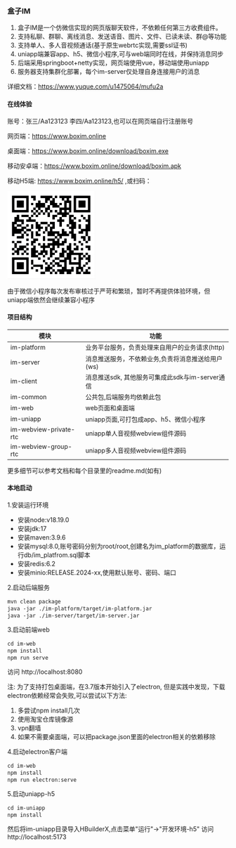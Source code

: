 
###  **盒子IM**
1. 盒子IM是一个仿微信实现的网页版聊天软件，不依赖任何第三方收费组件。
1. 支持私聊、群聊、离线消息、发送语音、图片、文件、已读未读、群@等功能
1. 支持单人、多人音视频通话(基于原生webrtc实现,需要ssl证书)
1. uniapp端兼容app、h5、微信小程序,可与web端同时在线，并保持消息同步
1. 后端采用springboot+netty实现，网页端使用vue，移动端使用uniapp
1. 服务器支持集群化部署，每个im-server仅处理自身连接用户的消息

详细文档：https://www.yuque.com/u1475064/mufu2a


#### 在线体验

账号：张三/Aa123123 李四/Aa123123,也可以在网页端自行注册账号

网页端：https://www.boxim.online

桌面端：https://www.boxim.online/download/boxim.exe

移动安卓端：https://www.boxim.online/download/boxim.apk

移动H5端: https://www.boxim.online/h5/ ,或扫码：

![输入图片说明](%E6%88%AA%E5%9B%BE/h5%E4%BA%8C%E7%BB%B4%E7%A0%81.png)

由于微信小程序每次发布审核过于严苛和繁琐，暂时不再提供体验环境，但uniapp端依然会继续兼容小程序



#### 项目结构
| 模块                     | 功能                               |
|------------------------|----------------------------------|
| im-platform            | 业务平台服务，负责处理来自用户的业务请求(http)       |
| im-server              | 消息推送服务，不依赖业务,负责将消息推送给用户(ws)      |
| im-client              | 消息推送sdk, 其他服务可集成此sdk与im-server通信 |
| im-common              | 公共包,后端服务均依赖此包                    |
| im-web                 | web页面和桌面端                        |
| im-uniapp              | uniapp页面,可打包成app、h5、微信小程序        |
| im-webview-private-rtc | uniapp单人音视频webview组件源码           |
| im-webview-group-rtc   | uniapp多人音视频webview组件源码           |

更多细节可以参考文档和每个目录里的readme.md(如有)

#### 本地启动
1.安装运行环境
- 安装node:v18.19.0
- 安装jdk:17
- 安装maven:3.9.6
- 安装mysql:8.0,账号密码分别为root/root,创建名为im_platform的数据库，运行db/im_platfrom.sql脚本
- 安装redis:6.2
- 安装minio:RELEASE.2024-xx,使用默认账号、密码、端口

2.启动后端服务
```
mvn clean package
java -jar ./im-platform/target/im-platform.jar
java -jar ./im-server/target/im-server.jar
```

3.启动前端web
```
cd im-web
npm install
npm run serve
```
访问 http://localhost:8080

注:
为了支持打包桌面端，在3.7版本开始引入了electron, 但是实践中发现，下载electron依赖经常会失败,可以尝试以下方法:
1. 多尝试npm install几次
2. 使用淘宝仓库镜像源
3. vpn翻墙
4. 如果不需要桌面端，可以把package.json里面的electron相关的依赖移除


4.启动electron客户端
```
cd im-web
npm install
npm run electron:serve
```

5.启动uniapp-h5
```
cd im-uniapp
npm install
```
然后将im-uniapp目录导入HBuilderX,点击菜单"运行"->"开发环境-h5"
访问 http://localhost:5173


